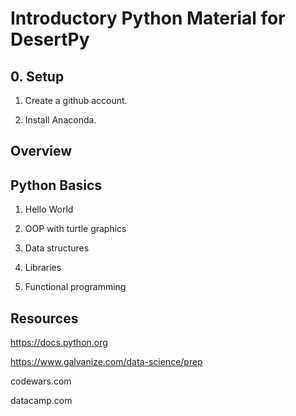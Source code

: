 # Introductory Python Material for DesertPy

## 0. Setup

1. Create a github account.

2. Install Anaconda.

## Overview

## Python Basics

1. Hello World

2. OOP with turtle graphics

3. Data structures

4. Libraries

5. Functional programming

## Resources

https://docs.python.org

https://www.galvanize.com/data-science/prep

codewars.com

datacamp.com

